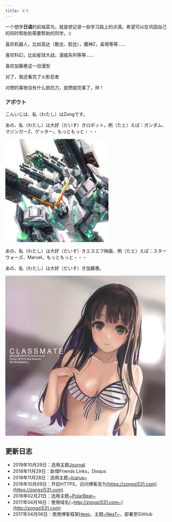 ```yaml
---
title: 关于
---
```


一个想学**日语**的前端菜鸟，就是想记录一些学习路上的点滴，希望可以在巩固自己的同时帮助到需要帮助的同学。:)

喜欢机器人，比如高达（敢达、胶达），魔神Z，盖塔等等……

喜欢科幻，比如星球大战，漫威系列等等……

喜欢加藤惠这一动漫型

对了，我还看完了火影忍者

对燃的事物没有什么抵抗力，就燃就完事了，帅！

### アボウト

こんいじは、私（わたし）はZongです。

あの、私（わたし）は大好（だいす）きロボット，例（たと）えば：ガンダム、マジンガーZ、ゲッター，もっともっと・・・

![ガンダム](/images/logo.png)

あの、私（わたし）は大好（だいす）きエスエフ映画、例（たと）えば：スターウォーズ、Marvel，もっともっと・・・

あの、私（わたし）は大好（だいす）き加藤惠。

![加藤惠](/images/logo1.png)

## 更新日志

- 2019年10月29日：选用主题[Journal](https://github.com/SumiMakito/hexo-theme-Journal)
- 2018年11月29日：新增Friends Links，Disqus
- 2018年11月28日：选用主题[~Icarus~](https://github.com/ppoffice/hexo-theme-icarus)
- 2018年10月09日：开启HTTPS，访问博客变为[https://zongzi531.com](https://zongzi531.com)
- 2018年02月21日：选用主题[~PolarBear~](https://github.com/frostfan/hexo-theme-polarbear)
- 2017年04月16日：使用域名[~http://zongzi531.com~](http://zongzi531.com)
- 2017年04月06日：使用博客框架[Hexo](https://github.com/hexojs/hexo)，主题[~NexT~](https://github.com/iissnan/hexo-theme-next)，部署至GitHub